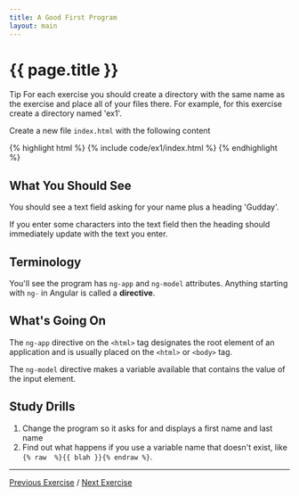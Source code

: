 ```yaml
---
title: A Good First Program
layout: main
---
```


# {{ page.title }}

<div class="alert alert-info">
  <span class="label label-info">Tip</span>
  For each exercise you should create a directory with the same name as the
  exercise and place all of your files there. For example, for this
  exercise create a directory named 'ex1'.
</div>

Create a new file `index.html` with the following content

{% highlight html %}
{% include code/ex1/index.html %}
{% endhighlight %}

## What You Should See

You should see a text field asking for your name plus a heading 'Gudday'.

If you enter some characters into the text field then the heading should
immediately update with the text you enter.

## Terminology

You'll see the program has `ng-app` and `ng-model` attributes. Anything
starting with `ng-` in Angular is called a **directive**.

## What's Going On

The `ng-app` directive on the `<html>` tag designates the root element of an
application and is usually placed on the `<html>` or `<body>` tag.

The `ng-model` directive makes a variable available that contains the value
of the input element.

## Study Drills

1. Change the program so it asks for and displays a first name and last name
2. Find out what happens if you use a variable name that doesn't exist, like `{% raw  %}{{ blah }}{% endraw %}`.

---

[Previous Exercise](ex0.html) / [Next Exercise](ex2.html)

